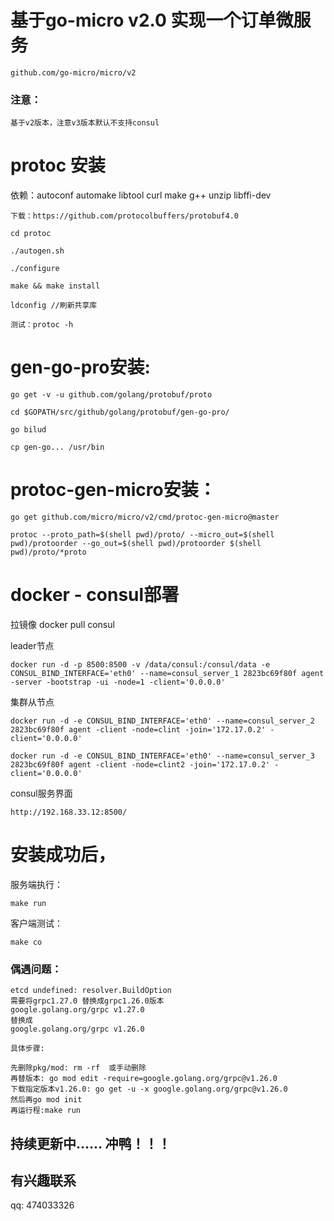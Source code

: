 # 基于go-micro v2.0 实现一个订单微服务
    github.com/go-micro/micro/v2

### 注意： 
    基于v2版本，注意v3版本默认不支持consul
# protoc 安装

依赖：autoconf automake libtool curl make g++ unzip libffi-dev

    下载：https://github.com/protocolbuffers/protobuf4.0

    cd protoc

    ./autogen.sh

    ./configure

    make && make install
    
    ldconfig //刷新共享库
    
    测试：protoc -h 

# gen-go-pro安装:
    go get -v -u github.com/golang/protobuf/proto

    cd $GOPATH/src/github/golang/protobuf/gen-go-pro/

    go bilud

    cp gen-go... /usr/bin

# protoc-gen-micro安装：
    go get github.com/micro/micro/v2/cmd/protoc-gen-micro@master

    protoc --proto_path=$(shell pwd)/proto/ --micro_out=$(shell pwd)/protoorder --go_out=$(shell pwd)/protoorder $(shell pwd)/proto/*proto

# docker - consul部署

拉镜像
    docker pull consul

leader节点

    docker run -d -p 8500:8500 -v /data/consul:/consul/data -e CONSUL_BIND_INTERFACE='eth0' --name=consul_server_1 2823bc69f80f agent -server -bootstrap -ui -node=1 -client='0.0.0.0'

集群从节点

    docker run -d -e CONSUL_BIND_INTERFACE='eth0' --name=consul_server_2 2823bc69f80f agent -client -node=clint -join='172.17.0.2' -client='0.0.0.0'

    docker run -d -e CONSUL_BIND_INTERFACE='eth0' --name=consul_server_3 2823bc69f80f agent -client -node=clint2 -join='172.17.0.2' -client='0.0.0.0'

consul服务界面

    http://192.168.33.12:8500/
# 安装成功后，
服务端执行：    

    make run

客户端测试：   

    make co

### 偶遇问题：
    etcd undefined: resolver.BuildOption
    需要将grpc1.27.0 替换成grpc1.26.0版本
    google.golang.org/grpc v1.27.0
    替换成
    google.golang.org/grpc v1.26.0
    
    具体步骤:
    
    先删除pkg/mod: rm -rf  或手动删除
    再替版本: go mod edit -require=google.golang.org/grpc@v1.26.0
    下载指定版本v1.26.0: go get -u -x google.golang.org/grpc@v1.26.0
    然后再go mod init
    再运行程:make run
## 持续更新中...... 冲鸭！！！
## 有兴趣联系
qq: 474033326